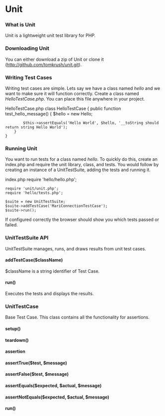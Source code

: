 # Unit

### What is Unit
Unit is a lightweight unit test library for PHP.

### Downloading Unit
You can either download a zip of Unit or clone it (http://github.com/tomkrush/unit.git).

### Writing Test Cases

Writing test cases are simple. Lets say we have a class named *hello* and we want to make sure it will function correctly. Create a class named *HelloTestCase.php*. You can place this file anywhere in your project.

HelloTestCase.php
	class HelloTestCase 
	{
		public function test_hello_message()
		{
			$hello = new Hello;
			
			$this->assertEquals('Hello World', $hello, '__toString should return string Hello World');
		}
	}

### Running Unit

You want to run tests for a class named *hello*. To quickly do this, create an index.php and require the unit library, class, and tests. You would follow by creating an instance of a UnitTestSuite, adding the tests and running it.

index.php
	require 'hello/hello.php';

	require 'unit/unit.php';
	require 'hello/tests.php';

	$suite = new UnitTestSuite;
	$suite->addTestCase('MariConnectionTestCase');
	$suite->run();

If configured correctly the browser should show you which tests passed or failed.

### UnitTestSuite API

UnitTestSuite manages, runs, and draws results from unit test cases.

#### addTestCase($className)
$className is a string identifier of Test Case.

#### run()
Executes the tests and displays the results.

### UnitTestCase
Base Test Case. This class contains all the functionality for assertions.

#### setup()

#### teardown()

#### assertion

#### assertTrue($test, $message)

#### assertFalse($test, $message)

#### assertEquals($expected, $actual, $message)

#### assertNotEquals($expected, $actual, $message)

#### run()